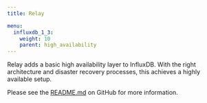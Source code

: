 ```yaml
---
title: Relay

menu:
  influxdb_1_3:
    weight: 10
    parent: high_availability
---
```


Relay adds a basic high availability layer to InfluxDB. With the right architecture and disaster recovery processes, this achieves a highly available setup.

Please see the [README.md](https://github.com/influxdata/influxdb-relay/blob/master/README.md) on GitHub for more information.

